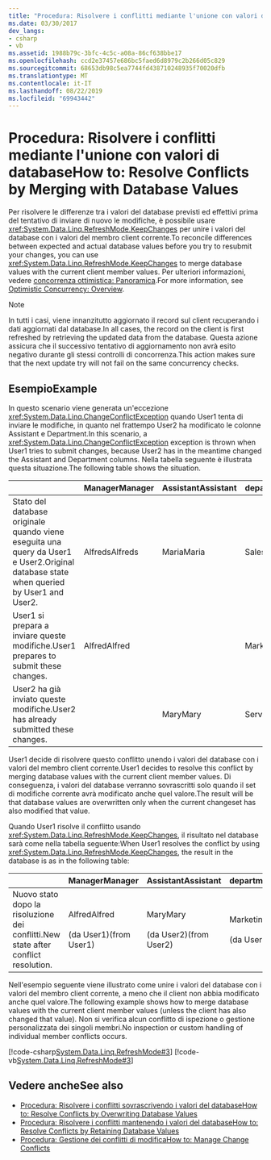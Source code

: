 ```yaml
---
title: "Procedura: Risolvere i conflitti mediante l'unione con valori di database"
ms.date: 03/30/2017
dev_langs:
- csharp
- vb
ms.assetid: 1988b79c-3bfc-4c5c-a08a-86cf638bbe17
ms.openlocfilehash: ccd2e37457e686bc5faed6d8979c2b266d05c829
ms.sourcegitcommit: 68653db98c5ea7744fd438710248935f70020dfb
ms.translationtype: MT
ms.contentlocale: it-IT
ms.lasthandoff: 08/22/2019
ms.locfileid: "69943442"
---
```

# <a name="how-to-resolve-conflicts-by-merging-with-database-values"></a><span data-ttu-id="83454-102">Procedura: Risolvere i conflitti mediante l'unione con valori di database</span><span class="sxs-lookup"><span data-stu-id="83454-102">How to: Resolve Conflicts by Merging with Database Values</span></span>
<span data-ttu-id="83454-103">Per risolvere le differenze tra i valori del database previsti ed effettivi prima del tentativo di inviare di nuovo le modifiche, è possibile usare <xref:System.Data.Linq.RefreshMode.KeepChanges> per unire i valori del database con i valori del membro client corrente.</span><span class="sxs-lookup"><span data-stu-id="83454-103">To reconcile differences between expected and actual database values before you try to resubmit your changes, you can use <xref:System.Data.Linq.RefreshMode.KeepChanges> to merge database values with the current client member values.</span></span> <span data-ttu-id="83454-104">Per ulteriori informazioni, vedere [concorrenza ottimistica: Panoramica](../../../../../../docs/framework/data/adonet/sql/linq/optimistic-concurrency-overview.md).</span><span class="sxs-lookup"><span data-stu-id="83454-104">For more information, see [Optimistic Concurrency: Overview](../../../../../../docs/framework/data/adonet/sql/linq/optimistic-concurrency-overview.md).</span></span>  
  
> [!NOTE]
> <span data-ttu-id="83454-105">In tutti i casi, viene innanzitutto aggiornato il record sul client recuperando i dati aggiornati dal database.</span><span class="sxs-lookup"><span data-stu-id="83454-105">In all cases, the record on the client is first refreshed by retrieving the updated data from the database.</span></span> <span data-ttu-id="83454-106">Questa azione assicura che il successivo tentativo di aggiornamento non avrà esito negativo durante gli stessi controlli di concorrenza.</span><span class="sxs-lookup"><span data-stu-id="83454-106">This action makes sure that the next update try will not fail on the same concurrency checks.</span></span>  
  
## <a name="example"></a><span data-ttu-id="83454-107">Esempio</span><span class="sxs-lookup"><span data-stu-id="83454-107">Example</span></span>  
 <span data-ttu-id="83454-108">In questo scenario viene generata un'eccezione <xref:System.Data.Linq.ChangeConflictException> quando User1 tenta di inviare le modifiche, in quanto nel frattempo User2 ha modificato le colonne Assistant e Department.</span><span class="sxs-lookup"><span data-stu-id="83454-108">In this scenario, a <xref:System.Data.Linq.ChangeConflictException> exception is thrown when User1 tries to submit changes, because User2 has in the meantime changed the Assistant and Department columns.</span></span> <span data-ttu-id="83454-109">Nella tabella seguente è illustrata questa situazione.</span><span class="sxs-lookup"><span data-stu-id="83454-109">The following table shows the situation.</span></span>  
  
||<span data-ttu-id="83454-110">Manager</span><span class="sxs-lookup"><span data-stu-id="83454-110">Manager</span></span>|<span data-ttu-id="83454-111">Assistant</span><span class="sxs-lookup"><span data-stu-id="83454-111">Assistant</span></span>|<span data-ttu-id="83454-112">department</span><span class="sxs-lookup"><span data-stu-id="83454-112">Department</span></span>|  
|------|-------------|---------------|----------------|  
|<span data-ttu-id="83454-113">Stato del database originale quando viene eseguita una query da User1 e User2.</span><span class="sxs-lookup"><span data-stu-id="83454-113">Original database state when queried by User1 and User2.</span></span>|<span data-ttu-id="83454-114">Alfreds</span><span class="sxs-lookup"><span data-stu-id="83454-114">Alfreds</span></span>|<span data-ttu-id="83454-115">Maria</span><span class="sxs-lookup"><span data-stu-id="83454-115">Maria</span></span>|<span data-ttu-id="83454-116">Sales</span><span class="sxs-lookup"><span data-stu-id="83454-116">Sales</span></span>|  
|<span data-ttu-id="83454-117">User1 si prepara a inviare queste modifiche.</span><span class="sxs-lookup"><span data-stu-id="83454-117">User1 prepares to submit these changes.</span></span>|<span data-ttu-id="83454-118">Alfred</span><span class="sxs-lookup"><span data-stu-id="83454-118">Alfred</span></span>||<span data-ttu-id="83454-119">Marketing</span><span class="sxs-lookup"><span data-stu-id="83454-119">Marketing</span></span>|  
|<span data-ttu-id="83454-120">User2 ha già inviato queste modifiche.</span><span class="sxs-lookup"><span data-stu-id="83454-120">User2 has already submitted these changes.</span></span>||<span data-ttu-id="83454-121">Mary</span><span class="sxs-lookup"><span data-stu-id="83454-121">Mary</span></span>|<span data-ttu-id="83454-122">Service</span><span class="sxs-lookup"><span data-stu-id="83454-122">Service</span></span>|  
  
 <span data-ttu-id="83454-123">User1 decide di risolvere questo conflitto unendo i valori del database con i valori del membro client corrente.</span><span class="sxs-lookup"><span data-stu-id="83454-123">User1 decides to resolve this conflict by merging database values with the current client member values.</span></span> <span data-ttu-id="83454-124">Di conseguenza, i valori del database verranno sovrascritti solo quando il set di modifiche corrente avrà modificato anche quel valore.</span><span class="sxs-lookup"><span data-stu-id="83454-124">The result will be that database values are overwritten only when the current changeset has also modified that value.</span></span>  
  
 <span data-ttu-id="83454-125">Quando User1 risolve il conflitto usando <xref:System.Data.Linq.RefreshMode.KeepChanges>, il risultato nel database sarà come nella tabella seguente:</span><span class="sxs-lookup"><span data-stu-id="83454-125">When User1 resolves the conflict by using <xref:System.Data.Linq.RefreshMode.KeepChanges>, the result in the database is as in the following table:</span></span>  
  
||<span data-ttu-id="83454-126">Manager</span><span class="sxs-lookup"><span data-stu-id="83454-126">Manager</span></span>|<span data-ttu-id="83454-127">Assistant</span><span class="sxs-lookup"><span data-stu-id="83454-127">Assistant</span></span>|<span data-ttu-id="83454-128">department</span><span class="sxs-lookup"><span data-stu-id="83454-128">Department</span></span>|  
|------|-------------|---------------|----------------|  
|<span data-ttu-id="83454-129">Nuovo stato dopo la risoluzione dei conflitti.</span><span class="sxs-lookup"><span data-stu-id="83454-129">New state after conflict resolution.</span></span>|<span data-ttu-id="83454-130">Alfred</span><span class="sxs-lookup"><span data-stu-id="83454-130">Alfred</span></span><br /><br /> <span data-ttu-id="83454-131">(da User1)</span><span class="sxs-lookup"><span data-stu-id="83454-131">(from User1)</span></span>|<span data-ttu-id="83454-132">Mary</span><span class="sxs-lookup"><span data-stu-id="83454-132">Mary</span></span><br /><br /> <span data-ttu-id="83454-133">(da User2)</span><span class="sxs-lookup"><span data-stu-id="83454-133">(from User2)</span></span>|<span data-ttu-id="83454-134">Marketing</span><span class="sxs-lookup"><span data-stu-id="83454-134">Marketing</span></span><br /><br /> <span data-ttu-id="83454-135">(da User1)</span><span class="sxs-lookup"><span data-stu-id="83454-135">(from User1)</span></span>|  
  
 <span data-ttu-id="83454-136">Nell'esempio seguente viene illustrato come unire i valori del database con i valori del membro client corrente, a meno che il client non abbia modificato anche quel valore.</span><span class="sxs-lookup"><span data-stu-id="83454-136">The following example shows how to merge database values with the current client member values (unless the client has also changed that value).</span></span> <span data-ttu-id="83454-137">Non si verifica alcun conflitto di ispezione o gestione personalizzata dei singoli membri.</span><span class="sxs-lookup"><span data-stu-id="83454-137">No inspection or custom handling of individual member conflicts occurs.</span></span>  
  
 [!code-csharp[System.Data.Linq.RefreshMode#3](../../../../../../samples/snippets/csharp/VS_Snippets_Data/system.data.linq.refreshmode/cs/program.cs#3)]
 [!code-vb[System.Data.Linq.RefreshMode#3](../../../../../../samples/snippets/visualbasic/VS_Snippets_Data/system.data.linq.refreshmode/vb/module1.vb#3)]  
  
## <a name="see-also"></a><span data-ttu-id="83454-138">Vedere anche</span><span class="sxs-lookup"><span data-stu-id="83454-138">See also</span></span>

- [<span data-ttu-id="83454-139">Procedura: Risolvere i conflitti sovrascrivendo i valori del database</span><span class="sxs-lookup"><span data-stu-id="83454-139">How to: Resolve Conflicts by Overwriting Database Values</span></span>](../../../../../../docs/framework/data/adonet/sql/linq/how-to-resolve-conflicts-by-overwriting-database-values.md)
- [<span data-ttu-id="83454-140">Procedura: Risolvere i conflitti mantenendo i valori del database</span><span class="sxs-lookup"><span data-stu-id="83454-140">How to: Resolve Conflicts by Retaining Database Values</span></span>](../../../../../../docs/framework/data/adonet/sql/linq/how-to-resolve-conflicts-by-retaining-database-values.md)
- [<span data-ttu-id="83454-141">Procedura: Gestione dei conflitti di modifica</span><span class="sxs-lookup"><span data-stu-id="83454-141">How to: Manage Change Conflicts</span></span>](../../../../../../docs/framework/data/adonet/sql/linq/how-to-manage-change-conflicts.md)
